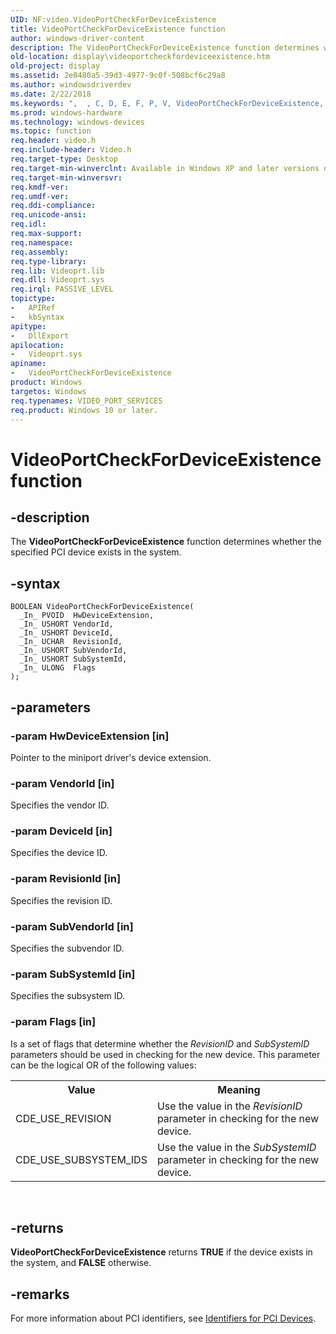 ```yaml
---
UID: NF:video.VideoPortCheckForDeviceExistence
title: VideoPortCheckForDeviceExistence function
author: windows-driver-content
description: The VideoPortCheckForDeviceExistence function determines whether the specified PCI device exists in the system.
old-location: display\videoportcheckfordeviceexistence.htm
old-project: display
ms.assetid: 2e0480a5-39d3-4977-9c0f-508bcf6c29a8
ms.author: windowsdriverdev
ms.date: 2/22/2018
ms.keywords: ",  , C, D, E, F, P, V, VideoPortCheckForDeviceExistence, VideoPortCheckForDeviceExistence function [Display Devices], VideoPort_Functions_3cb7198b-a2fe-423c-b0f3-11a154d087af.xml, c, d, display.videoportcheckfordeviceexistence, e, h, i, k, n, o, r, s, t, v, video/VideoPortCheckForDeviceExistence, x"
ms.prod: windows-hardware
ms.technology: windows-devices
ms.topic: function
req.header: video.h
req.include-header: Video.h
req.target-type: Desktop
req.target-min-winverclnt: Available in Windows XP and later versions of the Windows operating systems.
req.target-min-winversvr: 
req.kmdf-ver: 
req.umdf-ver: 
req.ddi-compliance: 
req.unicode-ansi: 
req.idl: 
req.max-support: 
req.namespace: 
req.assembly: 
req.type-library: 
req.lib: Videoprt.lib
req.dll: Videoprt.sys
req.irql: PASSIVE_LEVEL
topictype:
-	APIRef
-	kbSyntax
apitype:
-	DllExport
apilocation:
-	Videoprt.sys
apiname:
-	VideoPortCheckForDeviceExistence
product: Windows
targetos: Windows
req.typenames: VIDEO_PORT_SERVICES
req.product: Windows 10 or later.
---
```


# VideoPortCheckForDeviceExistence function


## -description


The <b>VideoPortCheckForDeviceExistence</b> function determines whether the specified PCI device exists in the system.


## -syntax


````
BOOLEAN VideoPortCheckForDeviceExistence(
  _In_ PVOID  HwDeviceExtension,
  _In_ USHORT VendorId,
  _In_ USHORT DeviceId,
  _In_ UCHAR  RevisionId,
  _In_ USHORT SubVendorId,
  _In_ USHORT SubSystemId,
  _In_ ULONG  Flags
);
````


## -parameters




### -param HwDeviceExtension [in]

Pointer to the miniport driver's device extension.


### -param VendorId [in]

Specifies the vendor ID.


### -param DeviceId [in]

Specifies the device ID.


### -param RevisionId [in]

Specifies the revision ID.


### -param SubVendorId [in]

Specifies the subvendor ID.


### -param SubSystemId [in]

Specifies the subsystem ID.


### -param Flags [in]

Is a set of flags that determine whether the <i>RevisionID</i> and <i>SubSystemID</i> parameters should be used in checking for the new device. This parameter can be the logical OR of the following values:

<table>
<tr>
<th>Value</th>
<th>Meaning</th>
</tr>
<tr>
<td>
CDE_USE_REVISION

</td>
<td>
Use the value in the <i>RevisionID</i> parameter in checking for the new device.

</td>
</tr>
<tr>
<td>
CDE_USE_SUBSYSTEM_IDS

</td>
<td>
Use the value in the <i>SubSystemID</i> parameter in checking for the new device.

</td>
</tr>
</table>
 


## -returns



<b>VideoPortCheckForDeviceExistence</b> returns <b>TRUE</b> if the device exists in the system, and <b>FALSE</b> otherwise.




## -remarks



For more information about PCI identifiers, see <a href="https://docs.microsoft.com/en-us/windows-hardware/drivers/install/identifiers-for-pci-devices">Identifiers for PCI Devices</a>. 



